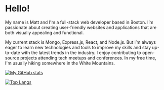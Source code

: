 # Hello!

My name is Matt and I'm a full-stack web developer based in Boston. I’m passionate about creating user-friendly websites and applications that are both visually appealing and functional.

My current stack is Mongo, Express.js, React, and Node.js. But I’m always eager to learn new technologies and tools to improve my skills and stay up-to-date with the latest trends in the industry. I enjoy contributing to open-source projects attending tech meetups and conferences. In my free time, I'm usually hiking somewhere in the White Mountains.

[![My GitHub stats](https://github-readme-stats.vercel.app/api?username=spghtti&hide=stars&theme=tokyonight&show_icons=true)](https://github.com/anuraghazra/github-readme-stats)

[![Top Langs](https://github-readme-stats.vercel.app/api/top-langs/?username=spghtti&layout=compact&theme=tokyonight)](https://github.com/anuraghazra/github-readme-stats)
